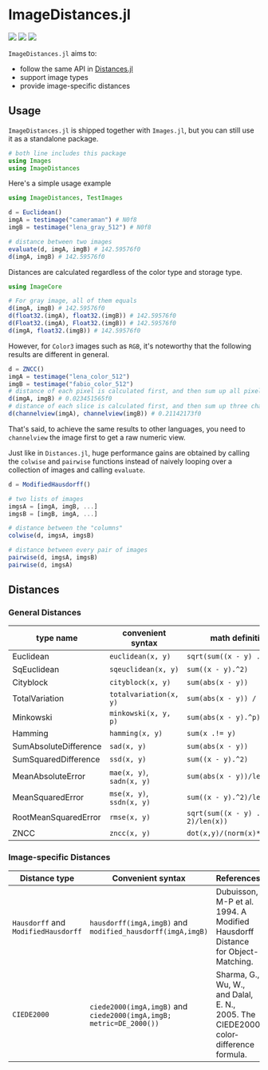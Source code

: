 # ImageDistances.jl

[![][travis-img]][travis-url]
[![][pkgeval-img]][pkgeval-url]
[![][codecov-img]][codecov-url]

`ImageDistances.jl` aims to:

* follow the same API in [Distances.jl](https://github.com/JuliaStats/Distances.jl)
* support image types
* provide image-specific distances

## Usage

`ImageDistances.jl` is shipped together with `Images.jl`, but you can still use it as a standalone package.

```julia
# both line includes this package
using Images
using ImageDistances
```

Here's a simple usage example

```julia
using ImageDistances, TestImages

d = Euclidean()
imgA = testimage("cameraman") # N0f8
imgB = testimage("lena_gray_512") # N0f8

# distance between two images
evaluate(d, imgA, imgB) # 142.59576f0
d(imgA, imgB) # 142.59576f0
```

Distances are calculated regardless of the color type and storage type.

```julia
using ImageCore

# For gray image, all of them equals
d(imgA, imgB) # 142.59576f0
d(float32.(imgA), float32.(imgB)) # 142.59576f0
d(Float32.(imgA), Float32.(imgB)) # 142.59576f0
d(imgA, float32.(imgB)) # 142.59576f0
```

However, for `Color3` images such as `RGB`, it's noteworthy that the following results are
different in general.

```julia
d = ZNCC()
imgA = testimage("lena_color_512")
imgB = testimage("fabio_color_512")
# distance of each pixel is calculated first, and then sum up all pixels
d(imgA, imgB) # 0.023451565f0
# distance of each slice is calculated first, and then sum up three channels
d(channelview(imgA), channelview(imgB)) # 0.21142173f0
```

That's said, to achieve the same results to other languages, you need to `channelview` the image first to get a raw numeric view.

Just like in `Distances.jl`, huge performance gains are obtained by calling the `colwise` and `pairwise`
functions instead of naively looping over a collection of images and calling `evaluate`.

```julia
d = ModifiedHausdorff()

# two lists of images
imgsA = [imgA, imgB, ...]
imgsB = [imgB, imgA, ...]

# distance between the "columns"
colwise(d, imgsA, imgsB)

# distance between every pair of images
pairwise(d, imgsA, imgsB)
pairwise(d, imgsA)
```

## Distances

### General Distances

| type name               |  convenient syntax         | math definition                   |
| ----------------------- | -------------------------- | --------------------------------- |
|  Euclidean              |  `euclidean(x, y)`         | `sqrt(sum((x - y) .^ 2))`         |
|  SqEuclidean            |  `sqeuclidean(x, y)`       | `sum((x - y).^2)`                 |
|  Cityblock              |  `cityblock(x, y)`         | `sum(abs(x - y))`                 |
|  TotalVariation         |  `totalvariation(x, y)`    | `sum(abs(x - y)) / 2`             |
|  Minkowski              |  `minkowski(x, y, p)`      | `sum(abs(x - y).^p) ^ (1/p)`      |
|  Hamming                |  `hamming(x, y)`           | `sum(x .!= y)`                    |
|  SumAbsoluteDifference  |  `sad(x, y)`               | `sum(abs(x - y))`                 |
|  SumSquaredDifference   |  `ssd(x, y)`               | `sum((x - y).^2)`                 |
|  MeanAbsoluteError      |  `mae(x, y)`, `sadn(x, y)` | `sum(abs(x - y))/len(x)`          |
|  MeanSquaredError       |  `mse(x, y)`, `ssdn(x, y)` | `sum((x - y).^2)/len(x)`          |
|  RootMeanSquaredError   |  `rmse(x, y)`              | `sqrt(sum((x - y) .^ 2)/len(x))`  |
|  ZNCC                    |  `zncc(x, y)`               | `dot(x,y)/(norm(x)*norm(y))`      |

### Image-specific Distances

| Distance type | Convenient syntax | References |
|----------|------------------------|------------|
| `Hausdorff` and `ModifiedHausdorff` | `hausdorff(imgA,imgB)` and `modified_hausdorff(imgA,imgB)` | Dubuisson, M-P et al. 1994. A Modified Hausdorff Distance for Object-Matching. |
| `CIEDE2000` | `ciede2000(imgA,imgB)` and `ciede2000(imgA,imgB; metric=DE_2000())` | Sharma, G., Wu, W., and Dalal, E. N., 2005. The CIEDE2000 color‐difference formula. |


<!-- URLS -->

[pkgeval-img]: https://juliaci.github.io/NanosoldierReports/pkgeval_badges/I/ImageDistances.svg
[pkgeval-url]: https://juliaci.github.io/NanosoldierReports/pkgeval_badges/report.html
[travis-img]: https://travis-ci.org/JuliaImages/ImageDistances.jl.svg?branch=master
[travis-url]: https://travis-ci.org/JuliaImages/ImageDistances.jl
[codecov-img]: https://codecov.io/github/JuliaImages/ImageDistances.jl/coverage.svg?branch=master
[codecov-url]: https://codecov.io/github/JuliaImages/ImageDistances.jl?branch=master
